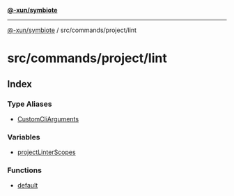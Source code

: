 [**@-xun/symbiote**](../../../../README.md)

***

[@-xun/symbiote](../../../../README.md) / src/commands/project/lint

# src/commands/project/lint

## Index

### Type Aliases

- [CustomCliArguments](type-aliases/CustomCliArguments.md)

### Variables

- [projectLinterScopes](variables/projectLinterScopes.md)

### Functions

- [default](functions/default.md)
